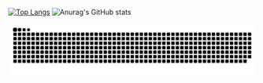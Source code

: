 [![Top Langs](https://github-readme-stats.vercel.app/api/top-langs/?username=Xylinaxxz&layout=compact)](https://github.com/anuraghazra/github-readme-stats)
![Anurag's GitHub stats](https://github-readme-stats.vercel.app/api?username=Xylinaxxz&show_icons=true&theme=radical)



<img src="https://raw.githubusercontent.com/Platane/snk/output/github-contribution-grid-snake.svg">
